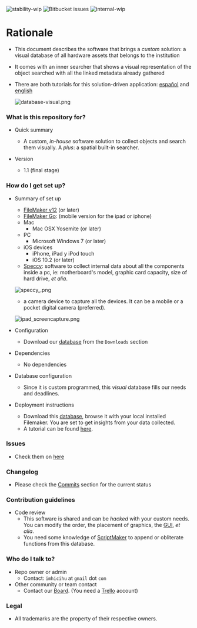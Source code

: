 ![stability-wip](https://img.shields.io/badge/status%3A%20-archived-orange.svg)
![Bitbucket issues](https://img.shields.io/badge/issues-closed-green.svg)
![internal-wip](https://img.shields.io/badge/Internal%20use%3A-stable-green.svg)


# Rationale #

* This document describes the software that brings a _custom_ solution: a visual database of all hardware assets that belongs to the institution
* It comes with an inner searcher that shows a visual representation of the object searched with all the linked metadata already gathered
* There are both tutorials for this solution-driven application: [español](https://bitbucket.org/imhicihu/patrimonio-database/src/28eb9216f679c5aff33624ea292e90bcee0c8c3b/tutorial_esp.md?at=master&fileviewer=file-view-default) and [english](https://bitbucket.org/imhicihu/patrimonio-database/src/28eb9216f679c5aff33624ea292e90bcee0c8c3b/tutorial.md?at=master&fileviewer=file-view-default)
   
   ![database-visual.png](https://bitbucket.org/repo/yLrxrz/images/1038236768-database-visual.png)

### What is this repository for? ###

* Quick summary
     - A custom, _in-house_ software solution to collect objects and search them visually. A _plus_: a spatial built-in searcher. 
     
* Version
     - 1.1 (final stage)
	

### How do I get set up? ###

* Summary of set up
     - [FileMaker v12](http://www.filemaker.com/es/products/) (or later)
	 - [FileMaker Go](https://itunes.apple.com/es/app/filemaker-go-16/id1097917885?mt=8): (mobile version for the ipad or iphone)
	 - Mac
          - Mac OSX Yosemite (or later)
     - PC
          - Microsoft Windows 7 (or later)
     - iOS devices
          - iPhone, iPad y iPod touch
          - iOS 10.2 (or later)
     - [Speccy](https://www.ccleaner.com/speccy): software to collect internal data about all the components inside a pc, ie: motherboard's model, graphic card capacity, size of hard drive, _et alia_.
     
     ![speccy_.png](https://bitbucket.org/repo/yLrxrz/images/3115705095-speccy_.png)
     
	 - a camera device to capture all the devices. It can be a mobile or a pocket digital camera (preferred).
     
     ![ipad_screencapture.png](https://bitbucket.org/repo/yLrxrz/images/2801391318-ipad_screencapture.png)


* Configuration
     - Download our [database](https://bitbucket.org/imhicihu/patrimonio-database/downloads/Patrimonio%20inform%C3%A0tico.fmp12) from the `Downloads` section
* Dependencies
     - No dependencies
* Database configuration
     - Since it is custom programmed, this _visual_ database fills our needs and deadlines.
* Deployment instructions
     - Download this [database](https://bitbucket.org/imhicihu/patrimonio-database/downloads/Patrimonio%20inform%C3%A0tico.fmp12), browse it with your local installed Filemaker. You are set to get insights from your data collected.
     - A tutorial can be found [here](https://bitbucket.org/imhicihu/patrimonio-database/src/1464ed845245/tutorial.md?at=master&fileviewer=file-view-default).

### Issues ###

* Check them on [here](https://bitbucket.org/imhicihu/patrimonio-database/issues) 

### Changelog ###

* Please check the [Commits](https://bitbucket.org/imhicihu/patrimonio-database/commits/) section for the current status

### Contribution guidelines ###

* Code review
     - This software is shared and can be _hacked_ with your custom needs. You can modify the order, the placement of graphics, the [GUI](https://en.wikipedia.org/wiki/Graphical_user_interface), _et alia_.
     - You need some knowledge of [ScriptMaker](https://community.filemaker.com/thread/164531#) to append or obliterate functions from this database.

### Who do I talk to? ###

* Repo owner or admin
     - Contact: `imhicihu` at `gmail` dot `com`
* Other community or team contact
     - Contact our [Board](https://bitbucket.org/imhicihu/patrimonio-database/addon/trello/trello-board). (You need a [Trello](https://trello.com/) account)
     

### Legal ###

* All trademarks are the property of their respective owners.